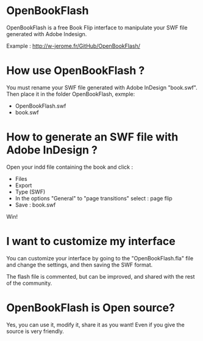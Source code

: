 OpenBookFlash
=============

OpenBookFlash is a free Book Flip interface to manipulate your SWF file generated with Adobe Indesign.

Example : http://w-jerome.fr/GitHub/OpenBookFlash/


How use OpenBookFlash ?
=============

You must rename your SWF file generated with Adobe InDesign "book.swf". 
Then place it in the folder OpenBookFlash, exmple:

  - OpenBookFlash.swf
  - book.swf

How to generate an SWF file with Adobe InDesign ?
=============

Open your indd file containing the book and click :

  - Files
  - Export
  - Type (SWF)
  - In the options "General" to "page transitions" select : page flip
  - Save : book.swf

Win!

I want to customize my interface
=============

You can customize your interface by going to the "OpenBookFlash.fla" file and change the settings, and then saving the SWF format.

The flash file is commented, but can be improved, and shared with the rest of the community.

OpenBookFlash is Open source?
=============

Yes, you can use it, modify it, share it as you want! 
Even if you give the source is very friendly.
